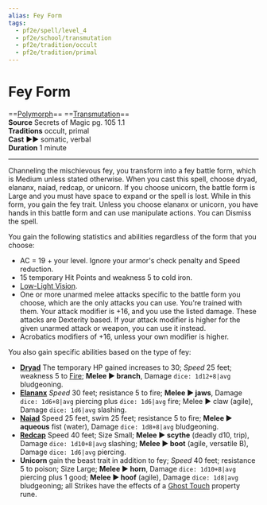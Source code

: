 ```yaml
---
alias: Fey Form
tags:
  - pf2e/spell/level_4
  - pf2e/school/transmutation
  - pf2e/tradition/occult
  - pf2e/tradition/primal
---
```


# Fey Form

==[Polymorph](Polymorph.md)== ==[Transmutation](Transmutation.md)==  
__Source__ Secrets of Magic pg. 105 1.1  
**Traditions** occult, primal  
**Cast** ►► somatic, verbal  
**Duration** 1 minute

---

Channeling the mischievous fey, you transform into a fey battle form, which is Medium unless stated otherwise. When you cast this spell, choose dryad, elananx, naiad, redcap, or unicorn. If you choose unicorn, the battle form is Large and you must have space to expand or the spell is lost. While in this form, you gain the fey trait. Unless you choose elananx or unicorn, you have hands in this battle form and can use manipulate actions. You can Dismiss the spell.

You gain the following statistics and abilities regardless of the form that you choose:

- AC = 19 + your level. Ignore your armor's check penalty and Speed reduction.
- 15 temporary Hit Points and weakness 5 to cold iron.
- [Low-Light Vision](Low-Light%20Vision.md).
- One or more unarmed melee attacks specific to the battle form you choose, which are the only attacks you can use. You're trained with them. Your attack modifier is +16, and you use the listed damage. These attacks are Dexterity based. If your attack modifier is higher for the given unarmed attack or weapon, you can use it instead.
- Acrobatics modifiers of +16, unless your own modifier is higher.

You also gain specific abilities based on the type of fey:

- **[Dryad](Dryad)** The temporary HP gained increases to 30; _Speed_ 25 feet; weakness 5 to [Fire](Fire.md); **Melee ► branch**, Damage `dice: 1d12+8|avg` bludgeoning.
- **[Elananx](Elananx)** _Speed_ 30 feet; resistance 5 to fire; **Melee ► jaws**, Damage `dice: 1d6+8|avg` piercing plus `dice: 1d6|avg` fire; Melee ► claw (agile), Damage `dice: 1d6|avg` slashing.
- **[Naiad](Naiad)** Speed 25 feet, swim 25 feet; resistance 5 to fire; **Melee ► aqueous** fist (water), Damage `dice: 1d8+8|avg` bludgeoning.
- **[Redcap](Redcap)** Speed 40 feet; Size Small; **Melee ► scythe** (deadly d10, trip), Damage `dice: 1d10+8|avg` slashing; **Melee ► boot** (agile, versatile B), Damage `dice: 1d6|avg` piercing.
- **Unicorn** gain the beast trait in addition to fey; _Speed_ 40 feet; resistance 5 to poison; Size Large; **Melee ► horn**, Damage `dice: 1d10+8|avg` piercing plus 1 good; **Melee ► hoof** (agile), Damage `dice: 1d8|avg` bludgeoning; all Strikes have the effects of a [Ghost Touch](Ghost%20Touch.md) property rune.
